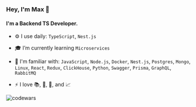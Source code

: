 ### Hey, I'm Max 👋

#### I'm a Backend TS Developer.

- ⚙️ I use daily: `TypeScript`, `Nest.js`

- 🎓 I’m currently learning `Microservices`

- 🙌 I'm familiar with: `JavaScript`, `Node.js`, `Docker`, `Nest.js`, `Postgres`, `Mongo`, `Linux`, `React`, `Redux`, `ClickHouse`, `Python`, `Swagger`, `Prisma`, `GraphQL`, `RabbitMQ`

- ⚡ I love 📚, 🌄, 🌅, and 📈

![codewars](https://www.codewars.com/users/MaximusPython/badges/small)
